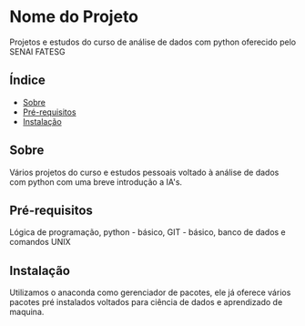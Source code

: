 # Nome do Projeto

Projetos e estudos do curso de análise de dados com python oferecido pelo SENAI FATESG

## Índice

- [Sobre](#sobre)
- [Pré-requisitos](#pré-requisitos)
- [Instalação](#instalação)

## Sobre

Vários projetos do curso e estudos pessoais voltado à análise de dados com python com uma breve introdução a IA's.

## Pré-requisitos

Lógica de programação, python - básico, GIT - básico, banco de dados e comandos UNIX
## Instalação

Utilizamos o anaconda como gerenciador de pacotes, ele já oferece vários pacotes pré instalados voltados para ciência de dados e aprendizado de maquina.

